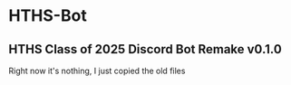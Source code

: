 # HTHS-Bot
## HTHS Class of 2025 Discord Bot Remake v0.1.0
Right now it's nothing, I just copied the old files
